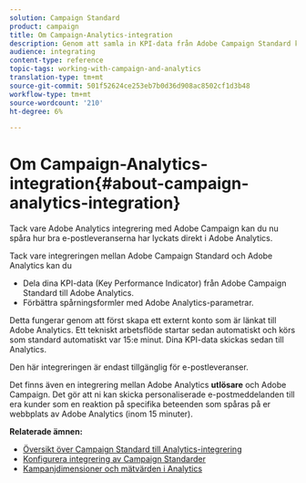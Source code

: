 ```yaml
---
solution: Campaign Standard
product: campaign
title: Om Campaign-Analytics-integration
description: Genom att samla in KPI-data från Adobe Campaign Standard kan ni nu dela kampanjdata med Adobe Analytics för att mäta Adobe Campaign marknadsföringsstatistik.
audience: integrating
content-type: reference
topic-tags: working-with-campaign-and-analytics
translation-type: tm+mt
source-git-commit: 501f52624ce253eb7b0d36d908ac8502cf1d3b48
workflow-type: tm+mt
source-wordcount: '210'
ht-degree: 6%

---
```



# Om Campaign-Analytics-integration{#about-campaign-analytics-integration}

Tack vare Adobe Analytics integrering med Adobe Campaign kan du nu spåra hur bra e-postleveranserna har lyckats direkt i Adobe Analytics.

Tack vare integreringen mellan Adobe Campaign Standard och Adobe Analytics kan du

* Dela dina KPI-data (Key Performance Indicator) från Adobe Campaign Standard till Adobe Analytics.
* Förbättra spårningsformler med Adobe Analytics-parametrar.

Detta fungerar genom att först skapa ett externt konto som är länkat till Adobe Analytics. Ett tekniskt arbetsflöde startar sedan automatiskt och körs som standard automatiskt var 15:e minut. Dina KPI-data skickas sedan till Analytics.

Den här integreringen är endast tillgänglig för e-postleveranser.

Det finns även en integrering mellan Adobe Analytics **utlösare** och Adobe Campaign. Det gör att ni kan skicka personaliserade e-postmeddelanden till era kunder som en reaktion på specifika beteenden som spåras på er webbplats av Adobe Analytics (inom 15 minuter).

**Relaterade ämnen:**

* [Översikt över Campaign Standard till Analytics-integrering](https://docs.adobe.com/content/help/en/analytics/integration/adobe-campaign.html)
* [Konfigurera integrering av Campaign Standarder](https://docs.adobe.com/content/help/en/campaign-standard/using/integrating-with-adobe-cloud/working-with-campaign-and-analytics/configure-campaign-analytics-integration.html)
* [Kampanjdimensioner och mätvärden i Analytics](../../integrating/using/campaign-dimensions-and-metrics-in-analytics.md)
